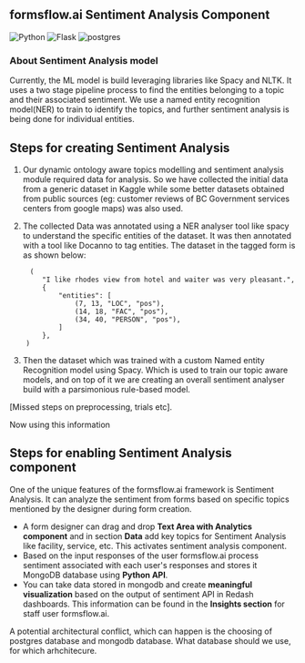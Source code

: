 ## formsflow.ai Sentiment Analysis Component

![Python](https://img.shields.io/badge/python-3.8-blue) ![Flask](https://img.shields.io/badge/Flask-1.1.4-blue) ![postgres](https://img.shields.io/badge/postgres-11.0-blue)

### About Sentiment Analysis model

Currently, the ML model is build leveraging libraries like Spacy and NLTK. It uses a two
stage pipeline process to find the entities belonging to a topic and their associated
sentiment. We use a named entity recognition model(NER) to train to identify the topics,
and further sentiment analysis is being done for individual entities.

## Steps for creating Sentiment Analysis

1. Our dynamic ontology aware topics modelling and sentiment analysis module required data for analysis. 
So we have collected the initial data from a generic dataset in Kaggle while some better datasets obtained
from public sources (eg: customer reviews of BC Government services centers from google maps) was also used.
 
2. The collected Data was annotated using a NER analyser tool like spacy to understand the specific entities
of the dataset. It was then annotated with a tool like Docanno to tag entities. The dataset in the tagged
form is as shown below:

```
     (
        "I like rhodes view from hotel and waiter was very pleasant.",
        {
            "entities": [
                (7, 13, "LOC", "pos"),
                (14, 18, "FAC", "pos"),
                (34, 40, "PERSON", "pos"),
            ]
        },
    )
```

3. Then the dataset which was trained with a custom Named entity Recognition model using Spacy. Which is used to 
train our topic aware models, and on top of it we are creating an overall sentiment analyser build with a 
parsimonious rule-based model.

[Missed steps on preprocessing, trials etc]. 
  
    
 Now using this information

## Steps for enabling Sentiment Analysis component

One of the unique features of the formsflow.ai framework is Sentiment Analysis. It can
analyze the sentiment from forms based on specific topics mentioned by the designer
during form creation.

- A form designer can drag and drop **Text Area with Analytics component** and in section
**Data** add key topics for Sentiment Analysis like facility, service, etc. This activates
sentiment analysis component.
- Based on the input responses of the user formsflow.ai process sentiment associated
 with each user's responses and stores it MongoDB database using **Python API**.
- You can take data stored in mongodb and create **meaningful visualization** based on the 
output of sentiment API in Redash dashboards. This information can be found in the **Insights section**
for staff user formsflow.ai.

A potential architectural conflict, which can happen is the choosing of
postgres database and mongodb database. What database should we use, for
which arhchitecure. 
